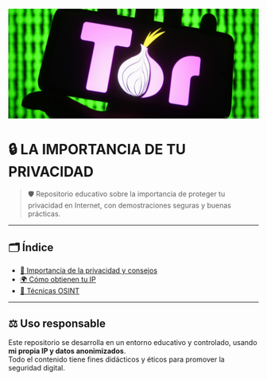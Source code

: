 <p align="center">
  <img src="./tor.jpg" alt="Portada del proyecto - Tor y Privacidad" width="720"/>
</p>

# 🔒 LA IMPORTANCIA DE TU PRIVACIDAD

> 🛡️ Repositorio educativo sobre la importancia de proteger tu privacidad en Internet, con demostraciones seguras y buenas prácticas.

---

## 🗂️ Índice

- [🔐 Importancia de la privacidad y consejos](./1_Importancia_de_tu_privacidad_y_consejos/README.md)  
- [🌍 Cómo obtienen tu IP](./2_Como_obtienen_tu_IP/README.md)  
- [🧩 Técnicas OSINT](./3_Tecnicas_OSINT/README.md)

---

## ⚖️ Uso responsable
Este repositorio se desarrolla en un entorno educativo y controlado, usando **mi propia IP y datos anonimizados**.  
Todo el contenido tiene fines didácticos y éticos para promover la seguridad digital.
